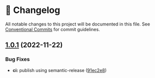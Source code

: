 <!-- markdownlint-disable --><!-- textlint-disable -->

# 📓 Changelog

All notable changes to this project will be documented in this file. See
[Conventional Commits](https://conventionalcommits.org) for commit guidelines.

## [1.0.1](https://github.com/sanity-io/latex-input/compare/v1.0.0...v1.0.1) (2022-11-22)

### Bug Fixes

- **ci:** publish using semantic-release ([91ec2e8](https://github.com/sanity-io/latex-input/commit/91ec2e87bec77c50b7b70e1bedf61b97efee0563))
